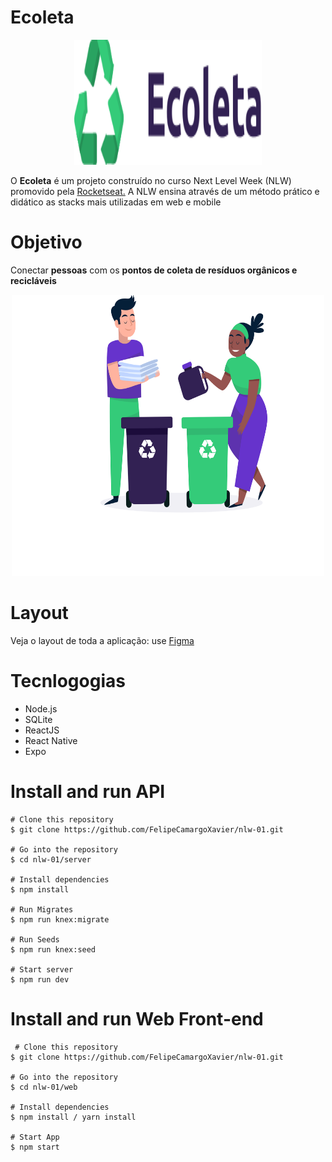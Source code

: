 # Ecoleta

<p align="center">
<img width="300" height="200" src="https://github.com/FelipeCamargoXavier/nlw-01/blob/master/web/src/assets/logo.svg">
</p>

<p>
O <b>Ecoleta</b> é um projeto construído no curso Next Level Week (NLW) promovido pela  
  <a href="https://rocketseat.com.br/">Rocketseat.</a> A NLW ensina através de um método prático e didático as stacks mais utilizadas em web e mobile
</p>

# Objetivo

<p>Conectar <b>pessoas</b> com os <b>pontos de coleta de resíduos orgânicos e recicláveis</b></p>

<p align="center">
<img width="500" height="450" src="https://github.com/FelipeCamargoXavier/nlw-01/blob/master/web/src/assets/home-background.svg">
</p>

# Layout

<p>Veja o layout de toda a aplicação: use <a href="https://www.figma.com/file/1SxgOMojOB2zYT0Mdk28lB/Ecoleta">Figma</a></p> 

# Tecnlogogias

  <ul>
    <li>Node.js</li>
    <li>SQLite</li>
    <li>ReactJS</li>
    <li>React Native</li>
    <li>Expo</li>
  </ul>
  
  # Install and run API
  
  ```
# Clone this repository
$ git clone https://github.com/FelipeCamargoXavier/nlw-01.git

# Go into the repository
$ cd nlw-01/server

# Install dependencies
$ npm install

# Run Migrates
$ npm run knex:migrate

# Run Seeds
$ npm run knex:seed

# Start server
$ npm run dev
  ```

# Install and run Web Front-end

```
 # Clone this repository
$ git clone https://github.com/FelipeCamargoXavier/nlw-01.git

# Go into the repository
$ cd nlw-01/web

# Install dependencies
$ npm install / yarn install

# Start App
$ npm start
```
